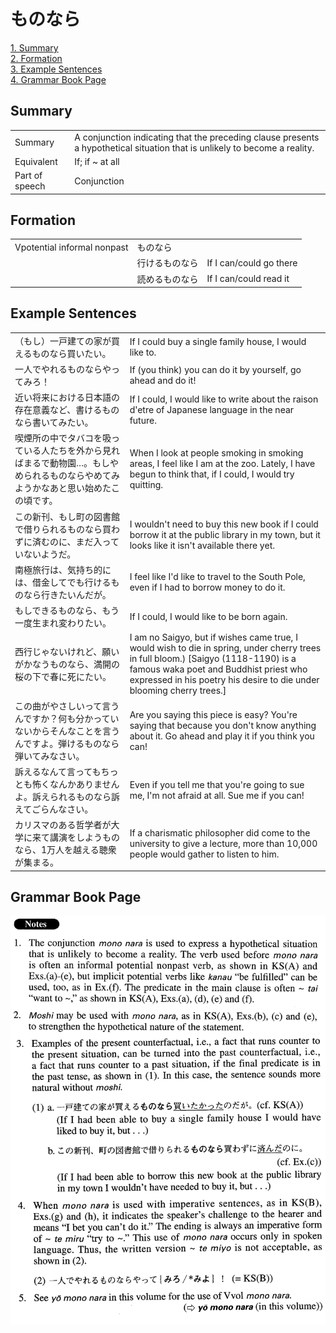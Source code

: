 # ものなら

[1. Summary](#summary)<br>
[2. Formation](#formation)<br>
[3. Example Sentences](#example-sentences)<br>
[4. Grammar Book Page](#grammar-book-page)<br>


## Summary

<table><tr>   <td>Summary</td>   <td>A conjunction indicating that the preceding clause presents a hypothetical situation that is unlikely to become a reality.</td></tr><tr>   <td>Equivalent</td>   <td>If; if ~ at all</td></tr><tr>   <td>Part of speech</td>   <td>Conjunction</td></tr></table>

## Formation

<table class="table"><tbody><tr class="tr head"><td class="td"><span class="bold">Vpotential informal nonpast</span></td><td class="td"><span class="concept">ものなら</span></td><td class="td"></td></tr><tr class="tr"><td class="td"></td><td class="td"><span>行ける</span><span class="concept">ものなら</span></td><td class="td"><span>If I can/could go there</span></td></tr><tr class="tr"><td class="td"></td><td class="td"><span>読める</span><span class="concept">ものなら</span></td><td class="td"><span>If I can/could read it</span></td></tr></tbody></table>

## Example Sentences

<table><tr>   <td>（もし）一戸建ての家が買えるものなら買いたい。</td>   <td>If I could buy a single family house, I would like to.</td></tr><tr>   <td>一人でやれるものならやってみろ！</td>   <td>If (you think) you can do it by yourself, go ahead and do it!</td></tr><tr>   <td>近い将来における日本語の存在意義など、書けるものなら書いてみたい。</td>   <td>If I could, I would like to write about the raison d'etre of Japanese language in the near future.</td></tr><tr>   <td>喫煙所の中でタバコを吸っている人たちを外から見ればまるで動物園…。もしやめられるものならやめてみようかなあと思い始めたこの頃です。</td>   <td>When I look at people smoking in smoking areas, I feel like I am at the zoo. Lately, I have begun to think that, if I could, I would try quitting.</td></tr><tr>   <td>この新刊、もし町の図書館で借りられるものなら買わずに済むのに、まだ入っていないようだ。</td>   <td>I wouldn't need to buy this new book if I could borrow it at the public library in my town, but it looks like it isn't available there yet.</td></tr><tr>   <td>南極旅行は、気持ち的には、借金してでも行けるものなら行きたいんだが。</td>   <td>I feel like I'd like to travel to the South Pole, even if I had to borrow money to do it.</td></tr><tr>   <td>もしできるものなら、もう一度生まれ変わりたい。</td>   <td>If I could, I would like to be born again.</td></tr><tr>   <td>西行じゃないけれど、願いがかなうものなら、満開の桜の下で春に死にたい。</td>   <td>I am no Saigyo, but if wishes came true, I would wish to die in spring, under cherry trees in full bloom.) [Saigyo (1118-1190) is a famous waka poet and Buddhist priest who expressed in his poetry his desire to die under blooming cherry trees.]</td></tr><tr>   <td>この曲がやさしいって言うんですか？何も分かっていないからそんなことを言うんですよ。弾けるものなら弾いてみなさい。</td>   <td>Are you saying this piece is easy? You're saying that because you don't know anything about it. Go ahead and play it if you think you can!</td></tr><tr>   <td>訴えるなんて言ってもちっとも怖くなんかありませんよ。訴えられるものなら訴えてごらんなさい。</td>   <td>Even if you tell me that you're going to sue me, I'm not afraid at all. Sue me if you can!</td></tr><tr>   <td>カリスマのある哲学者が大学に来て講演をしようものなら、1万人を越える聴衆が集まる。</td>   <td>If a charismatic philosopher did come to the university to give a lecture, more than 10,000 people would gather to listen to him.</td></tr></table>

## Grammar Book Page

![](../img/Advancedものなら.png)

